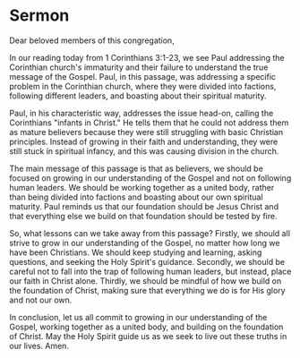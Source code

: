 # Sermon

Dear beloved members of this congregation,

In our reading today from 1 Corinthians 3:1-23, we see Paul addressing the Corinthian church's immaturity and their failure to understand the true message of the Gospel. Paul, in this passage, was addressing a specific problem in the Corinthian church, where they were divided into factions, following different leaders, and boasting about their spiritual maturity.

Paul, in his characteristic way, addresses the issue head-on, calling the Corinthians "infants in Christ." He tells them that he could not address them as mature believers because they were still struggling with basic Christian principles. Instead of growing in their faith and understanding, they were still stuck in spiritual infancy, and this was causing division in the church.

The main message of this passage is that as believers, we should be focused on growing in our understanding of the Gospel and not on following human leaders. We should be working together as a united body, rather than being divided into factions and boasting about our own spiritual maturity. Paul reminds us that our foundation should be Jesus Christ and that everything else we build on that foundation should be tested by fire.

So, what lessons can we take away from this passage? Firstly, we should all strive to grow in our understanding of the Gospel, no matter how long we have been Christians. We should keep studying and learning, asking questions, and seeking the Holy Spirit's guidance. Secondly, we should be careful not to fall into the trap of following human leaders, but instead, place our faith in Christ alone. Thirdly, we should be mindful of how we build on the foundation of Christ, making sure that everything we do is for His glory and not our own.

In conclusion, let us all commit to growing in our understanding of the Gospel, working together as a united body, and building on the foundation of Christ. May the Holy Spirit guide us as we seek to live out these truths in our lives. Amen.

